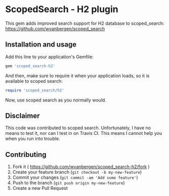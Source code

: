 # ScopedSearch - H2 plugin

This gem adds improved search support for H2 database to scoped_search:
https://github.com/wvanbergen/scoped_search

## Installation and usage

Add this line to your application's Gemfile:

```ruby
gem 'scoped_search-h2'
```

And then, make sure to require it when your application loads, so it is available to scoped search:

``` ruby
require 'scoped_search/h2'
```

Now, use scoped search as you normally would.

## Disclaimer

This code was contributed to scoped search. Unfortunately, I have no means to test it, nor can I test in on Travis CI. This means I cannot help you when you run into trouble.

## Contributing

1. Fork it ( https://github.com/wvanbergen/scoped_search-h2/fork )
2. Create your feature branch (`git checkout -b my-new-feature`)
3. Commit your changes (`git commit -am 'Add some feature'`)
4. Push to the branch (`git push origin my-new-feature`)
5. Create a new Pull Request
